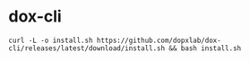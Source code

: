 # dox-cli

    curl -L -o install.sh https://github.com/dopxlab/dox-cli/releases/latest/download/install.sh && bash install.sh